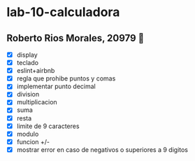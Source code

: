 # lab-10-calculadora

## Roberto Rios Morales, 20979 :monocle_face:

- [x] display
- [x] teclado
- [x] eslint+airbnb
- [x] regla que prohibe puntos y comas
- [x] implementar punto decimal
- [x] division
- [x] multiplicacion
- [x] suma
- [x] resta
- [x] limite de 9 caracteres
- [x] modulo
- [x] funcion +/-
- [x] mostrar error en caso de negativos o superiores a 9 digitos
